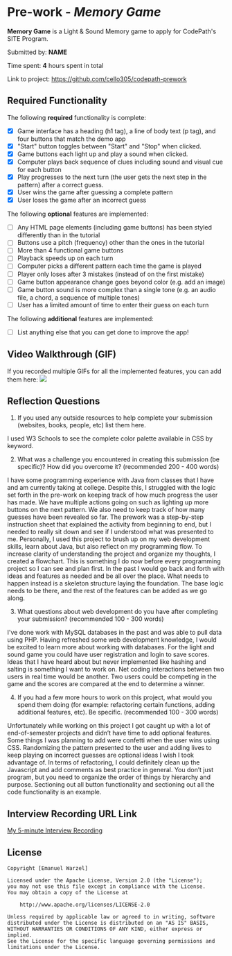 # Pre-work - *Memory Game*

**Memory Game** is a Light & Sound Memory game to apply for CodePath's SITE Program. 

Submitted by: **NAME**

Time spent: **4** hours spent in total

Link to project: https://github.com/cello305/codepath-prework

## Required Functionality

The following **required** functionality is complete:

* [x] Game interface has a heading (h1 tag), a line of body text (p tag), and four buttons that match the demo app
* [x] "Start" button toggles between "Start" and "Stop" when clicked. 
* [x] Game buttons each light up and play a sound when clicked. 
* [x] Computer plays back sequence of clues including sound and visual cue for each button
* [x] Play progresses to the next turn (the user gets the next step in the pattern) after a correct guess. 
* [x] User wins the game after guessing a complete pattern
* [x] User loses the game after an incorrect guess

The following **optional** features are implemented:

* [ ] Any HTML page elements (including game buttons) has been styled differently than in the tutorial
* [ ] Buttons use a pitch (frequency) other than the ones in the tutorial
* [ ] More than 4 functional game buttons
* [ ] Playback speeds up on each turn
* [ ] Computer picks a different pattern each time the game is played
* [ ] Player only loses after 3 mistakes (instead of on the first mistake)
* [ ] Game button appearance change goes beyond color (e.g. add an image)
* [ ] Game button sound is more complex than a single tone (e.g. an audio file, a chord, a sequence of multiple tones)
* [ ] User has a limited amount of time to enter their guess on each turn

The following **additional** features are implemented:

- [ ] List anything else that you can get done to improve the app!

## Video Walkthrough (GIF)

If you recorded multiple GIFs for all the implemented features, you can add them here:
![](https://recordit.co/Yj9CDyQnpQ)

## Reflection Questions
1. If you used any outside resources to help complete your submission (websites, books, people, etc) list them here. 

I used W3 Schools to see the complete color palette available in CSS by keyword.

2. What was a challenge you encountered in creating this submission (be specific)? How did you overcome it? (recommended 200 - 400 words) 

I have some programming experience with Java from classes that I have and am currently taking at college. Despite this, I struggled with the logic set forth in the pre-work on keeping track of how much progress the user has made. We have multiple actions going on such as lighting up more buttons on the next pattern. We also need to keep track of how many guesses have been revealed so far. The prework was a step-by-step instruction sheet that explained the activity from beginning to end, but I needed to really sit down and see if I understood what was presented to me. Personally, I used this project to brush up on my web development skills, learn about Java, but also reflect on my programming flow. To increase clarity of understanding the project and organize my thoughts, I created a flowchart. This is something I do now before every programming project so I can see and plan first. In the past I would go back and forth with ideas and features as needed and be all over the place. What needs to happen instead is a skeleton structure laying the foundation. The base logic needs to be there, and the rest of the features can be added as we go along.

3. What questions about web development do you have after completing your submission? (recommended 100 - 300 words) 

I've done work with MySQL databases in the past and was able to pull data using PHP. Having refreshed some web development knowledge, I would be excited to learn more about working with databases. For the light and sound game you could have user registration and login to save scores. Ideas that I have heard about but never implemented like hashing and salting is something I want to work on. Net coding interactions between two users in real time would be another. Two users could be competing in the game and the scores are compared at the end to determine a winner.

4. If you had a few more hours to work on this project, what would you spend them doing (for example: refactoring certain functions, adding additional features, etc). Be specific. (recommended 100 - 300 words) 

Unfortunately while working on this project I got caught up with a lot of end-of-semester projects and didn’t have time to add optional features. Some things I was planning to add were confetti when the user wins using CSS. Randomizing the pattern presented to the user and adding lives to keep playing on incorrect guesses are optional ideas I wish I took advantage of. In terms of refactoring, I could definitely clean up the Javascript and add comments as best practice in general. You don’t just program, but you need to organize the order of things by hierarchy and purpose. Sectioning out all button functionality and sectioning out all the code functionality is an example.





## Interview Recording URL Link

[My 5-minute Interview Recording](https://youtu.be/bSEr5Le0el4)


## License

    Copyright [Emanuel Warzel]

    Licensed under the Apache License, Version 2.0 (the "License");
    you may not use this file except in compliance with the License.
    You may obtain a copy of the License at

        http://www.apache.org/licenses/LICENSE-2.0

    Unless required by applicable law or agreed to in writing, software
    distributed under the License is distributed on an "AS IS" BASIS,
    WITHOUT WARRANTIES OR CONDITIONS OF ANY KIND, either express or implied.
    See the License for the specific language governing permissions and
    limitations under the License.
